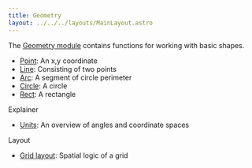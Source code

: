 ```yaml
---
title: Geometry
layout: ../../../layouts/MainLayout.astro
---
```


The [Geometry module](https://clinth.github.io/ixfx/modules/Geometry.html) contains functions for working with basic shapes.

* [Point](./point): An x,y coordinate
* [Line](./line): Consisting of two points
* [Arc](./arc): A segment of circle perimeter
* [Circle](./circle): A circle
* [Rect](./rect): A rectangle


Explainer
* [Units](./units): An overview of angles and coordinate spaces

Layout
* [Grid layout](./grid): Spatial logic of a grid
